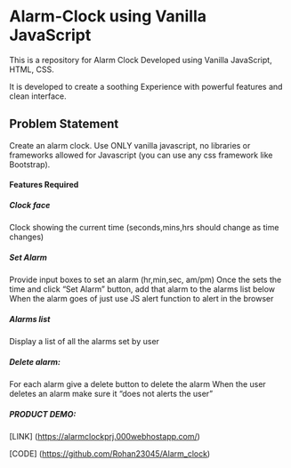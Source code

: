 # Alarm-Clock using Vanilla JavaScript
This is a repository for Alarm Clock Developed using Vanilla JavaScript, HTML, CSS.

It is developed to create a soothing Experience with powerful features and clean interface.

## Problem Statement
Create an alarm clock. Use ONLY vanilla javascript, no libraries or frameworks allowed for Javascript (you can use any css framework like Bootstrap).

#### Features Required
##### Clock face

Clock showing the current time (seconds,mins,hrs should change as time changes)

##### Set Alarm

Provide input boxes to set an alarm (hr,min,sec, am/pm)
Once the sets the time and click “Set Alarm” button, add that alarm to the alarms list below
When the alarm goes of just use JS alert function to alert in the browser
##### Alarms list

Display a list of all the alarms set by user
##### Delete alarm:

For each alarm give a delete button to delete the alarm
When the user deletes an alarm make sure it “does not alerts the user”


##### PRODUCT DEMO:

[LINK] (https://alarmclockprj.000webhostapp.com/)

[CODE] (https://github.com/Rohan23045/Alarm_clock)
